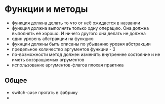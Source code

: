 # Функции и методы
- функция должна делать то что от неё ожидается в названии
- функция должна выполнять только одну операцию.
Она должна выполнять её хорошо.
И ничего другого она делать не должна
- один уровень абстракции на функцию
- фукнции должны быть описаны по убыванию уровня абстракции
- предельное количество аргументов функции - 3
- по-возможности метод должен изменять внутреннее состояние и не иметь возвращаемых агрументов
- использование аргументов-флагов плохая практика

## Общее
- switch-case прятать в фабрику
- 
